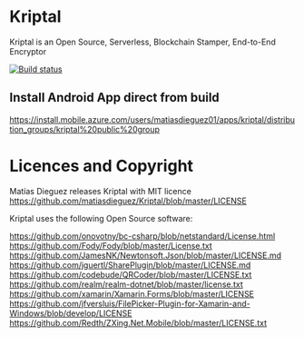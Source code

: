 # Kriptal
Kriptal is an Open Source, Serverless, Blockchain Stamper, End-to-End Encryptor

[![Build status](http://build.mobile.azure.com/v0.1/apps/a42d1435-5abe-4264-b0b0-bf5503b1037d/branches/master/badge)](http://build.mobile.azure.com/v0.1/apps/a42d1435-5abe-4264-b0b0-bf5503b1037d/branches/master/badge)

## Install Android App direct from build
https://install.mobile.azure.com/users/matiasdieguez01/apps/kriptal/distribution_groups/kriptal%20public%20group

# Licences and Copyright
Matías Dieguez releases Kriptal with MIT licence
https://github.com/matiasdieguez/Kriptal/blob/master/LICENSE

Kriptal uses the following Open Source software:

https://github.com/onovotny/bc-csharp/blob/netstandard/License.html
https://github.com/Fody/Fody/blob/master/License.txt	
https://github.com/JamesNK/Newtonsoft.Json/blob/master/LICENSE.md
https://github.com/jguertl/SharePlugin/blob/master/LICENSE.md
https://github.com/codebude/QRCoder/blob/master/LICENSE.txt
https://github.com/realm/realm-dotnet/blob/master/license.txt
https://github.com/xamarin/Xamarin.Forms/blob/master/LICENSE
https://github.com/jfversluis/FilePicker-Plugin-for-Xamarin-and-Windows/blob/develop/LICENSE
https://github.com/Redth/ZXing.Net.Mobile/blob/master/LICENSE.txt
